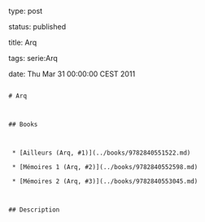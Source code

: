 type: post
status: published
title: Arq
tags: serie:Arq
date: Thu Mar 31 00:00:00 CEST 2011
~~~~~~
# Arq

## Books

 * [Ailleurs (Arq, #1)](../books/9782840551522.md)
 * [Mémoires 1 (Arq, #2)](../books/9782840552598.md)
 * [Mémoires 2 (Arq, #3)](../books/9782840553045.md)

## Description

